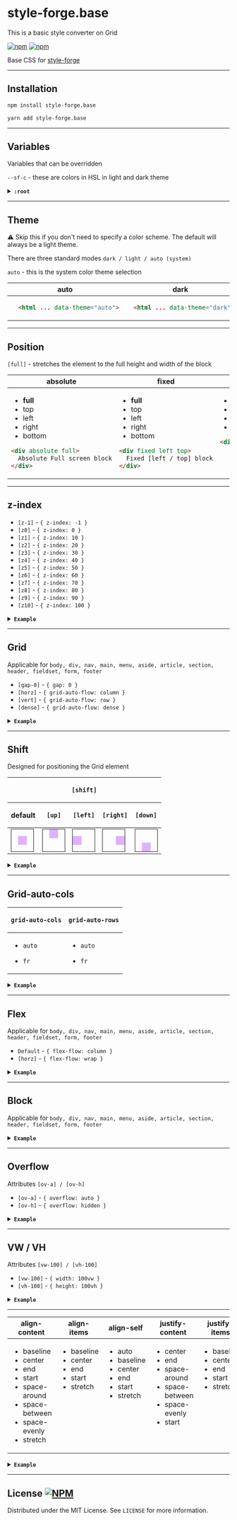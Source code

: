 # style-forge.base
This is a basic style converter on Grid

[![npm](https://img.shields.io/npm/v/style-forge.base)][npm-link]
[![npm](https://img.shields.io/npm/dm/style-forge.base)][npm-link]

Base CSS for [style-forge](https://www.npmjs.com/package/style-forge)

<hr />

## Installation
```bash
npm install style-forge.base
```
```bash
yarn add style-forge.base
```

<hr />

## Variables

Variables that can be overridden

`--sf-c` - these are colors in HSL in light and dark theme

<details>
  <summary><strong><code>:root</code></strong></summary>

  ```css
  :root {
    --sf-base-ff: Arial, Helvetica, sans-serif;
    --sf-base-fw: 400;
    --sf-base-fz: 1rem;
  
    --sf-gap: 0.5em;
  
    --sf-h1: 3rem;
    --sf-h2: 2.5rem;
    --sf-h3: 2rem;
    --sf-h4: 1.5rem;
    --sf-h5: 1.25rem;
    --sf-h6: 1rem;
  
    --sf-txt-small: 0.75rem;
  
    --sf-c-link-active: 288 59% 58%;
    --sf-c-link: 225 73% 57%;
    --sf-c-mark-bg: 60 100% 50%;
    --sf-c-mark-txt: 0 0% 10%;
  
    --sf-c-bd: 0 0% 75%;
    --sf-c-bg: 0 0% 100%;
    --sf-c-shape-bg: 0 0% 90%;
    --sf-c-txt: 0 0% 10%;
  
    /* colors for dark theme */
    --sf-dark-c-link-active: 288 59% 58%;
    --sf-dark-c-link: 225 73% 57%;
    --sf-dark-c-mark-bg: 60 100% 50%;
    --sf-dark-c-mark-txt: 0 0% 10%;
  
    --sf-dark-c-bd: 0 0% 50%;
    --sf-dark-c-bg: 0 0% 10%;
    --sf-dark-c-shape-bg: 0 0% 20%;
    --sf-dark-c-txt: 0 0% 90%;
  }
  ```
</details>

<hr />

## Theme

⚠️ Skip this if you don't need to specify a color scheme. The default will always be a light theme.

There are three standard modes `dark / light / auto (system)`

`auto` - this is the system color theme selection

<table>
  <thead>
    <tr>
      <th>auto</th>
      <th>dark</th>
      <th>light</th>
    </tr>
  </thead>
  <tbody>
    <tr>
<td valign="top">

```html
  <html ... data-theme="auto">
```
</td>
<td valign="top">

```html
  <html ... data-theme="dark">
```
</td>
<td valign="top">

```html
  <html ... data-theme="light">
```
</td>
    </tr>
  </tbody>
</table>

<hr />

## Position

`[full]` - stretches the element to the full height and width of the block

<table>
  <thead>
    <tr>
      <th>absolute</th>
      <th>fixed</th>
      <th>relative</th>
      <th>static</th>
      <th>sticky</th>
    </tr>
  </thead>
  <tbody>
    <tr>
<td valign="top">
<ul>
<li><strong>full</strong></li>
<li>top</li>
<li>left</li>
<li>right</li>
<li>bottom</li>
</ul>

```html
<div absolute full>
  Absolute Full screen block
</div>
```
</td>
<td valign="top">
<ul>
<li><strong>full</strong></li>
<li>top</li>
<li>left</li>
<li>right</li>
<li>bottom</li>
</ul>

```html
<div fixed left top>
  Fixed [left / top] block
</div>
```
</td>
<td valign="top">
<ul>
<li>top</li>
<li>left</li>
<li>right</li>
<li>bottom</li>
</ul>

```html
<div relative>
```
</td>
<td valign="top">
<ul>
<li>top</li>
<li>left</li>
<li>right</li>
<li>bottom</li>
</ul>

```html
<div static>
```
</td>
<td valign="top">
<ul>
<li>top</li>
<li>left</li>
<li>right</li>
<li>bottom</li>
</ul>

```html
<div sticky>
```
</td>
    </tr>
  </tbody>
</table>

<hr />

## z-index

- `[z-1]` - `{ z-index: -1 }`
- `[z0]` - `{ z-index: 0 }`
- `[z1]` - `{ z-index: 10 }`
- `[z2]` - `{ z-index: 20 }`
- `[z3]` - `{ z-index: 30 }`
- `[z4]` - `{ z-index: 40 }`
- `[z5]` - `{ z-index: 50 }`
- `[z6]` - `{ z-index: 60 }`
- `[z7]` - `{ z-index: 70 }`
- `[z8]` - `{ z-index: 80 }`
- `[z9]` - `{ z-index: 90 }`
- `[z10]` - `{ z-index: 100 }`


<details>
  <summary><strong><code>Example</code></strong></summary>

  ```html
  <div z10>
    z-index = 100
  </div>
  ```
</details>

<hr />

## Grid

Applicable for `body, div, nav, main, menu, aside, article, section, header, fieldset, form, footer`

- `[gap-0]` - `{ gap: 0 }`
- `[horz]` - `{ grid-auto-flow: column }`
- `[vert]` - `{ grid-auto-flow: row }`
- `[dense]` - `{ grid-auto-flow: dense }`

<details>
  <summary><strong><code>Example</code></strong></summary>

  ```html
  <div grid gap-0>
    <div>Row</div>
    <div>Row</div>
    <div>Row</div>
  </div>
  ```

  ```html
  <div grid horz gap-0>
    <div>Column</div>
    <div>Column</div>
    <div>Column</div>
  </div>
  ```
</details>

<hr />

## Shift

Designed for positioning the Grid element

<table>
<thead>
<tr>
<th colspan="5">

`[shift]`</th>
</tr>
<tr>
<th>default</th>
<th>

`[up]`</th>
<th>

`[left]` </th>
<th>

`[right]`</th>
<th>

`[down]`</th>
</tr>
</thead>
<tbody>
<tr>
<td>
<div style="border: 1px solid; display: grid; width: 50px; height: 50px;">
<div style="background: hsl(275 100% 63% / 40%); display: grid; width: 20px; height: 20px; margin: auto"></div>
</div>
</td>
<td>
<div style="border: 1px solid; display: grid; width: 50px; height: 50px;">
<div style="background: hsl(275 100% 63% / 40%); display: grid; width: 20px; height: 20px; margin: auto; margin-top: 0;"></div>
</div>
</td>
<td>
<div style="border: 1px solid; display: grid; width: 50px; height: 50px;">
<div style="background: hsl(275 100% 63% / 40%); display: grid; width: 20px; height: 20px; margin: auto; margin-left: 0;"></div>
</div>
</td>
<td>
<div style="border: 1px solid; display: grid; width: 50px; height: 50px;">
<div style="background: hsl(275 100% 63% / 40%); display: grid; width: 20px; height: 20px; margin: auto; margin-right: 0;"></div>
</div>
</td>
<td>
<div style="border: 1px solid; display: grid; width: 50px; height: 50px;">
<div style="background: hsl(275 100% 63% / 40%); display: grid; width: 20px; height: 20px; margin: auto; margin-bottom: 0;"></div>
</div>
</td>
</tr>
</tbody>
</table>

<details>
  <summary><strong><code>Example</code></strong></summary>

  ```html
  <div shift>
    Shift center
  </div>
  ```

  ```html
  <div shift bottom right>
    Shift bottom right
  </div>
  ```
</details>

<hr />

## Grid-auto-cols

<table>
<thead>
<tr>
<th>

`grid-auto-cols`
</th>
<th>

`grid-auto-rows`
</th>
</tr>
</thead>
<tbody>
<tr>
<td>
<ul>
<li>

`auto`
</li>
<li>

`fr`
</li>
</ul>
</td>
<td>
<ul>
<li>

`auto`
</li>
<li>

`fr`
</li>
</ul>
</td>
</tr>
</tbody>
</table>

<details>
  <summary><strong><code>Example</code></strong></summary>

  ```html
  <div grid grid-auto-rows="fr">
    <div>50</div>
    <div>50</div>
  </div>
  ```
</details>

<hr />

## Flex

Applicable for `body, div, nav, main, menu, aside, article, section, header, fieldset, form, footer`

- `Default` - `{ flex-flow: column }`
- `[horz]` - `{ flex-flow: wrap }`

<details>
  <summary><strong><code>Example</code></strong></summary>

  ```html
  <div flex>
    <div>Row</div>
    <div>Row</div>
    <div>Row</div>
  </div>
  ```

  ```html
  <div flex horz>
    <div>Column</div>
    <div>Column</div>
    <div>Column</div>
  </div>
  ```
</details>

<hr />

## Block

Applicable for `body, div, nav, main, menu, aside, article, section, header, fieldset, form, footer`

<details>
  <summary><strong><code>Example</code></strong></summary>

  ```html
  <div block>
    Block
  </div>
  ```
</details>

<hr />

## Overflow

Attributes `[ov-a] / [ov-h]`

- `[ov-a]` - `{ overflow: auto }`
- `[ov-h]` - `{ overflow: hidden }`

<details>
  <summary><strong><code>Example</code></strong></summary>

  ```html
  <div ov-a>
    overflow: auto
  </div>
  ```
</details>

<hr />

## VW / VH

Attributes `[vw-100] / [vh-100]`
- `[vw-100]` - `{ width: 100vw }`
- `[vh-100]` - `{ height: 100vh }`

<details>
  <summary><strong><code>Example</code></strong></summary>

  ```html
  <div vw-100 vh-100>
    width: 100vw / height: 100vh
  </div>
  ```
</details>

<hr />

<table>
  <thead>
    <tr>
      <th>align-content</th>
      <th>align-items</th>
      <th>align-self</th>
      <th>justify-content</th>
      <th>justify-items</th>
      <th>justify-self</th>
    </tr>
  </thead>
  <tbody>
    <tr>
      <td valign="top">
        <ul>
          <li>baseline</li>
          <li>center</li>
          <li>end</li>
          <li>start</li>
          <li>space-around</li>
          <li>space-between</li>
          <li>space-evenly</li>
          <li>stretch</li>
        </ul>
      </td>
      <td valign="top">
        <ul>
          <li>baseline</li>
          <li>center</li>
          <li>end</li>
          <li>start</li>
          <li>stretch</li>
        </ul>
      </td>
      <td valign="top">
        <ul>
          <li>auto</li>
          <li>baseline</li>
          <li>center</li>
          <li>end</li>
          <li>start</li>
          <li>stretch</li>
        </ul>
      </td>
      <td valign="top">
        <ul>
          <li>center</li>
          <li>end</li>
          <li>space-around</li>
          <li>space-between</li>
          <li>space-evenly</li>
          <li>start</li>
        </ul>
      </td>
      <td valign="top">
        <ul>
          <li>baseline</li>
          <li>center</li>
          <li>end</li>
          <li>start</li>
          <li>stretch</li>
        </ul>
      </td>
      <td valign="top">
        <ul>
          <li>auto</li>
          <li>baseline</li>
          <li>center</li>
          <li>end</li>
          <li>start</li>
          <li>stretch</li>
        </ul>
      </td>
    </tr>
  </tbody>
</table>

<details>
  <summary><strong><code>Example</code></strong></summary>

  ```html
  <div justify-self="center">
    justify-self = center
  </div>
  ```
</details>

<hr />

## License [![NPM](https://img.shields.io/npm/l/style-forge.base)](https://github.com/Sarmaged/style-forge.base/blob/main/LICENSE)

Distributed under the MIT License. See `LICENSE` for more information.

[npm-link]: https://www.npmjs.com/package/style-forge.base
[github-link]: https://github.com/Sarmaged/style-forge.base
